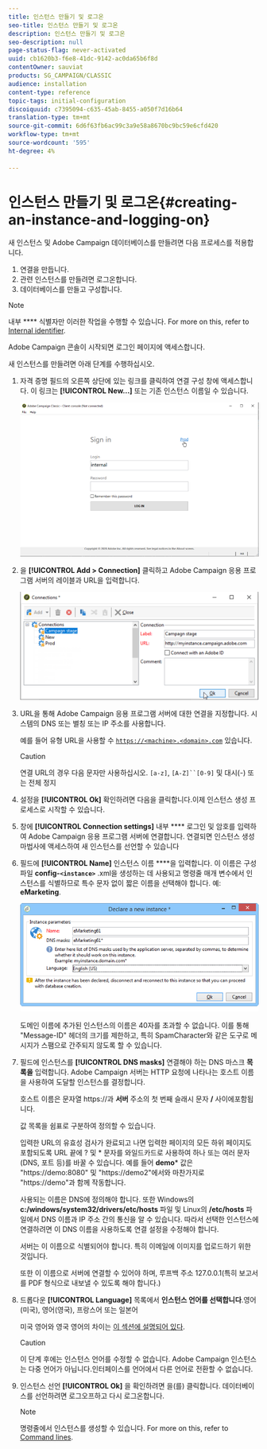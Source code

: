 ```yaml
---
title: 인스턴스 만들기 및 로그온
seo-title: 인스턴스 만들기 및 로그온
description: 인스턴스 만들기 및 로그온
seo-description: null
page-status-flag: never-activated
uuid: cb1620b3-f6e8-41dc-9142-ac0da65b6f8d
contentOwner: sauviat
products: SG_CAMPAIGN/CLASSIC
audience: installation
content-type: reference
topic-tags: initial-configuration
discoiquuid: c7395094-c635-45ab-8455-a050f7d16b64
translation-type: tm+mt
source-git-commit: 6d6f63fb6ac99c3a9e58a8670bc9bc59e6cfd420
workflow-type: tm+mt
source-wordcount: '595'
ht-degree: 4%

---
```



# 인스턴스 만들기 및 로그온{#creating-an-instance-and-logging-on}

새 인스턴스 및 Adobe Campaign 데이터베이스를 만들려면 다음 프로세스를 적용합니다.

1. 연결을 만듭니다.
1. 관련 인스턴스를 만들려면 로그온합니다.
1. 데이터베이스를 만들고 구성합니다.

>[!NOTE]
>
>내부 **** 식별자만 이러한 작업을 수행할 수 있습니다. For more on this, refer to [Internal identifier](../../installation/using/campaign-server-configuration.md#internal-identifier).

Adobe Campaign 콘솔이 시작되면 로그인 페이지에 액세스합니다.

새 인스턴스를 만들려면 아래 단계를 수행하십시오.

1. 자격 증명 필드의 오른쪽 상단에 있는 링크를 클릭하여 연결 구성 창에 액세스합니다. 이 링크는 **[!UICONTROL New...]** 또는 기존 인스턴스 이름일 수 있습니다.

   ![](assets/s_ncs_install_define_connection_01.png)

1. 을 **[!UICONTROL Add > Connection]** 클릭하고 Adobe Campaign 응용 프로그램 서버의 레이블과 URL을 입력합니다.

   ![](assets/s_ncs_install_define_connection_02.png)

1. URL을 통해 Adobe Campaign 응용 프로그램 서버에 대한 연결을 지정합니다. 시스템의 DNS 또는 별칭 또는 IP 주소를 사용합니다.

   예를 들어 유형 URL을 사용할 수 [`https://<machine>.<domain>.com`](https://myserver.adobe.com) 있습니다.

   >[!CAUTION]
   >
   >연결 URL의 경우 다음 문자만 사용하십시오. `[a-z]`, `[A-Z]``[0-9]` 및 대시(-) 또는 전체 정지

1. 설정을 **[!UICONTROL Ok]** 확인하려면 다음을 클릭합니다.이제 인스턴스 생성 프로세스로 시작할 수 있습니다.
1. 창에 **[!UICONTROL Connection settings]** 내부 **** 로그인 및 암호를 입력하여 Adobe Campaign 응용 프로그램 서버에 연결합니다. 연결되면 인스턴스 생성 마법사에 액세스하여 새 인스턴스를 선언할 수 있습니다
1. 필드에 **[!UICONTROL Name]** 인스턴스 이름 ****&#x200B;을 입력합니다. 이 이름은 구성 파일 **config-`<instance>`** .xml을 생성하는 데 사용되고 명령줄 매개 변수에서 인스턴스를 식별하므로 특수 문자 없이 짧은 이름을 선택해야 합니다. 예: **eMarketing**.

   ![](assets/s_ncs_install_create_instance.png)

   도메인 이름에 추가된 인스턴스의 이름은 40자를 초과할 수 없습니다. 이를 통해 &quot;Message-ID&quot; 헤더의 크기를 제한하고, 특히 SpamCharacter와 같은 도구로 메시지가 스팸으로 간주되지 않도록 할 수 있습니다.

1. 필드에 인스턴스를 **[!UICONTROL DNS masks]** 연결해야 하는 DNS 마스크 **목록을** 입력합니다. Adobe Campaign 서버는 HTTP 요청에 나타나는 호스트 이름을 사용하여 도달할 인스턴스를 결정합니다.

   호스트 이름은 문자열 https://과 **서버** 주소의 첫 번째 슬래시 문자 **/** 사이에포함됩니다.

   값 목록을 쉼표로 구분하여 정의할 수 있습니다.

   입력한 URL의 유효성 검사가 완료되고 나면 입력한 페이지의 모든 하위 페이지도 포함되도록 URL 끝에 ? 및 * 문자를 와일드카드로 사용하여 하나 또는 여러 문자(DNS, 포트 등)를 바꿀 수 있습니다. 예를 들어 **demo*** 값은 &quot;https://demo:8080&quot; 및 &quot;https://demo2&quot;에서와 마찬가지로 &quot;https://demo&quot;과 함께 작동합니다.

   사용되는 이름은 DNS에 정의해야 합니다. 또한 Windows의 **c:/windows/system32/drivers/etc/hosts** 파일 및 Linux의 **/etc/hosts** 파일에서 DNS 이름과 IP 주소 간의 통신을 알 수 있습니다. 따라서 선택한 인스턴스에 연결하려면 이 DNS 이름을 사용하도록 연결 설정을 수정해야 합니다.

   서버는 이 이름으로 식별되어야 합니다. 특히 이메일에 이미지를 업로드하기 위한 것입니다.

   또한 이 이름으로 서버에 연결할 수 있어야 하며, 루프백 주소 127.0.0.1(특히 보고서를 PDF 형식으로 내보낼 수 있도록 해야 합니다.)

1. 드롭다운 **[!UICONTROL Language]** 목록에서 **인스턴스 언어를 선택합니다**.영어(미국), 영어(영국), 프랑스어 또는 일본어

   미국 영어와 영국 영어의 차이는 [이 섹션에 설명되어 있다](../../platform/using/adobe-campaign-workspace.md#date-and-time).

   >[!CAUTION]
   >
   >이 단계 후에는 인스턴스 언어를 수정할 수 없습니다. Adobe Campaign 인스턴스는 다중 언어가 아닙니다.인터페이스를 언어에서 다른 언어로 전환할 수 없습니다.

1. 인스턴스 선언 **[!UICONTROL Ok]** 을 확인하려면 을(를) 클릭합니다. 데이터베이스를 선언하려면 로그오프하고 다시 로그온합니다.

   >[!NOTE]
   >
   >명령줄에서 인스턴스를 생성할 수 있습니다. For more on this, refer to [Command lines](../../installation/using/command-lines.md).

